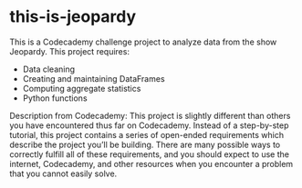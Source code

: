 # this-is-jeopardy
This is a Codecademy challenge project to analyze data from the show Jeopardy. This project requires:
- Data cleaning
- Creating and maintaining DataFrames
- Computing aggregate statistics
- Python functions

Description from Codecademy:
This project is slightly different than others you have encountered thus far on Codecademy. Instead of a step-by-step tutorial, this project contains a series of open-ended requirements which describe the project you’ll be building. There are many possible ways to correctly fulfill all of these requirements, and you should expect to use the internet, Codecademy, and other resources when you encounter a problem that you cannot easily solve.